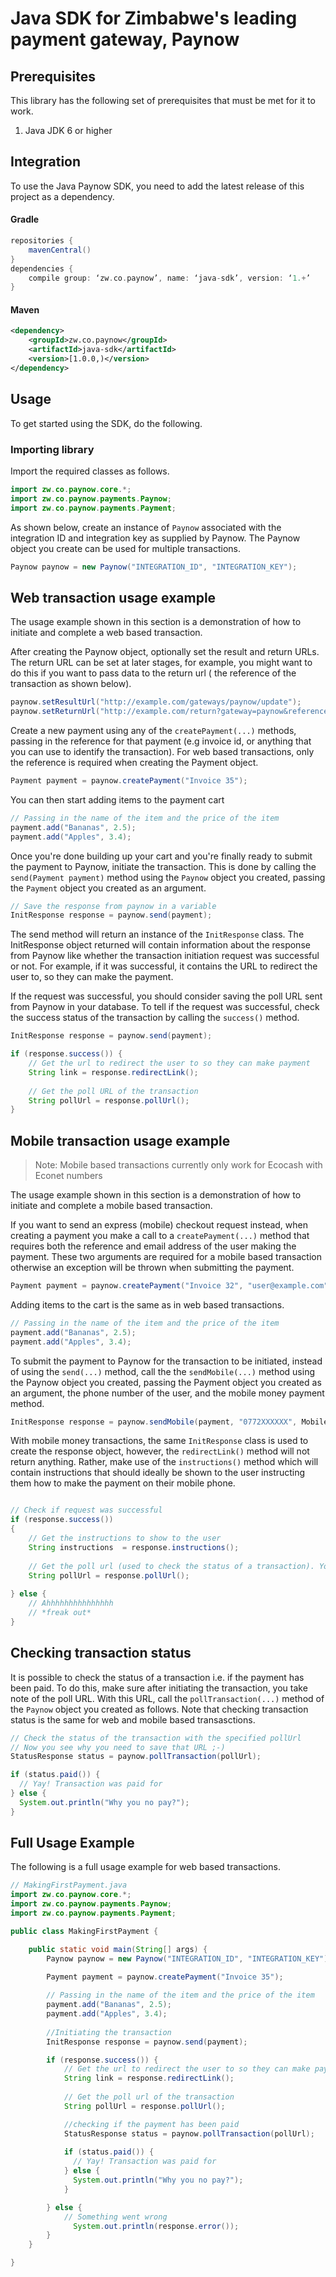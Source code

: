 # Java SDK for Zimbabwe's leading payment gateway, Paynow

## Prerequisites

This library has the following set of prerequisites that must be met for it to work.

1.  Java JDK 6 or higher

## Integration

To use the Java Paynow SDK, you need to add the latest release of this project as a dependency.

#### Gradle
```gradle
repositories {
	mavenCentral()
}
dependencies {
	compile group: ‘zw.co.paynow’, name: ‘java-sdk’, version: ‘1.+’
}
```

#### Maven
```xml
<dependency>
    <groupId>zw.co.paynow</groupId>
    <artifactId>java-sdk</artifactId>
    <version>[1.0.0,)</version>
</dependency>
```

## Usage

To get started using the SDK, do the following.
### Importing library
Import the required classes as follows.

```java
import zw.co.paynow.core.*;
import zw.co.paynow.payments.Paynow;
import zw.co.paynow.payments.Payment;
```

As shown below, create an instance of `Paynow` associated with the integration ID and integration key as supplied by Paynow. The Paynow object you create can be used for multiple transactions.

```java
Paynow paynow = new Paynow("INTEGRATION_ID", "INTEGRATION_KEY");
```

## Web transaction usage example

The usage example shown in this section is a demonstration of how to initiate and complete a web based transaction.

After creating the Paynow object, optionally set the result and return URLs. The return URL can be set at later stages, for example, you might want to do this if you want to pass data to the return url ( the reference of the transaction as shown below).

```java
paynow.setResultUrl("http://example.com/gateways/paynow/update");
paynow.setReturnUrl("http://example.com/return?gateway=paynow&reference=1234");
```

Create a new payment using any of the `createPayment(...)` methods, passing in the reference for that payment (e.g invoice id, or anything that you can use to identify the transaction). For web based transactions, only the reference is required when creating the Payment object.

```java
Payment payment = paynow.createPayment("Invoice 35");
```

You can then start adding items to the payment cart

```java
// Passing in the name of the item and the price of the item
payment.add("Bananas", 2.5);
payment.add("Apples", 3.4);
```

Once you're done building up your cart and you're finally ready to submit the payment to Paynow, initiate the transaction. This is done by calling the `send(Payment payment)` method using the `Paynow` object you created, passing the `Payment` object you created as an argument.

```java
// Save the response from paynow in a variable
InitResponse response = paynow.send(payment);
```

The send method will return an instance of the `InitResponse` class. The InitResponse object returned will contain information about the response from Paynow like whether the transaction initiation request was successful or not. For example, if it was successful, it contains the URL to redirect the user to, so they can make the payment.

If the request was successful, you should consider saving the poll URL sent from Paynow in your database. To tell if the request was successful, check the success status of the transaction by calling the `success()` method.

```java
InitResponse response = paynow.send(payment);

if (response.success()) {   
    // Get the url to redirect the user to so they can make payment
    String link = response.redirectLink();
    
    // Get the poll URL of the transaction
    String pollUrl = response.pollUrl(); 
}
```

## Mobile transaction usage example

> Note: Mobile based transactions currently only work for Ecocash with Econet numbers

The usage example shown in this section is a demonstration of how to initiate and complete a mobile based transaction.

If you want to send an express (mobile) checkout request instead, when creating a payment you make a call to a `createPayment(...)` method that requires both the reference and email address of the user making the payment. These two arguments are required for a mobile based transaction otherwise an exception will be thrown when submitting the payment. 

```java
Payment payment = paynow.createPayment("Invoice 32", "user@example.com");
```

Adding items to the cart is the same as in web based transactions.

```java
// Passing in the name of the item and the price of the item
payment.add("Bananas", 2.5);
payment.add("Apples", 3.4);
```

To submit the payment to Paynow for the transaction to be initiated, instead of using the `send(...)` method, call the the `sendMobile(...)` method using the Paynow object you created, passing the Payment object you created as an argument, the phone number of the user, and the mobile money payment method. 

```java
InitResponse response = paynow.sendMobile(payment, "0772XXXXXX", MobileMoneyMethod.ECOCASH)
```

With mobile money transactions, the same `InitResponse` class is used to create the response object, however, the `redirectLink()` method will not return anything. Rather, make use of the `instructions()` method which will contain instructions that should ideally be shown to the user instructing them how to make the payment on their mobile phone. 

```java

// Check if request was successful
if (response.success()) 
{   
    // Get the instructions to show to the user
    String instructions  = response.instructions();
    
    // Get the poll url (used to check the status of a transaction). You might want to save this in your DB
    String pollUrl = response.pollUrl(); 
    
} else {
    // Ahhhhhhhhhhhhhhh
    // *freak out*
}
```

## Checking transaction status

It is possible to check the status of a transaction i.e. if the payment has been paid. To do this, make sure after initiating the transaction, you take note of the poll URL. With this URL, call the `pollTransaction(...)` method of the `Paynow` object you created as follows. Note that checking transaction status is the same for web and mobile based transasctions.

```java
// Check the status of the transaction with the specified pollUrl
// Now you see why you need to save that URL ;-)
StatusResponse status = paynow.pollTransaction(pollUrl);

if (status.paid()) {
  // Yay! Transaction was paid for
} else {
  System.out.println("Why you no pay?");
}
```

## Full Usage Example

The following is a full usage example for web based transactions.

```java
// MakingFirstPayment.java
import zw.co.paynow.core.*;
import zw.co.paynow.payments.Paynow;
import zw.co.paynow.payments.Payment;

public class MakingFirstPayment {

    public static void main(String[] args) {
        Paynow paynow = new Paynow("INTEGRATION_ID", "INTEGRATION_KEY");

        Payment payment = paynow.createPayment("Invoice 35");
    
        // Passing in the name of the item and the price of the item
        payment.add("Bananas", 2.5);
        payment.add("Apples", 3.4);
        
        //Initiating the transaction
        InitResponse response = paynow.send(payment);

        if (response.success()) {   
            // Get the url to redirect the user to so they can make payment
            String link = response.redirectLink();
            
            // Get the poll url of the transaction
            String pollUrl = response.pollUrl(); 

            //checking if the payment has been paid
            StatusResponse status = paynow.pollTransaction(pollUrl);
            
            if (status.paid()) {
              // Yay! Transaction was paid for
            } else {
              System.out.println("Why you no pay?");
            }

        } else {
            // Something went wrong
              System.out.println(response.error());
        }
    }

}
```
